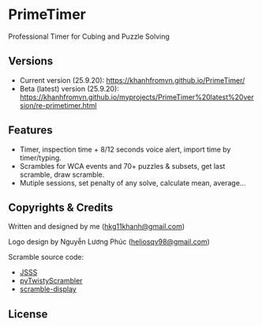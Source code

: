# PrimeTimer
Professional Timer for Cubing and Puzzle Solving

## Versions
* Current version (25.9.20): https://khanhfromvn.github.io/PrimeTimer/
* Beta (latest) version (25.9.20): https://khanhfromvn.github.io/myprojects/PrimeTimer%20latest%20version/re-primetimer.html

## Features
* Timer, inspection time + 8/12 seconds voice alert, import time by timer/typing.
* Scrambles for WCA events and 70+ puzzles & subsets, get last scramble, draw scramble.
* Mutiple sessions, set penalty of any solve, calculate mean, average...

## Copyrights & Credits
Written and designed by me (hkg11khanh@gmail.com)

Logo design by Nguyễn Lương Phúc (heliosqv98@gmail.com)

Scramble source code:
* [JSSS](https://github.com/cubing/jsss)
* [pyTwistyScrambler](https://github.com/euphwes/pyTwistyScrambler)
* [scramble-display](https://github.com/cubing/scramble-display)

## License

